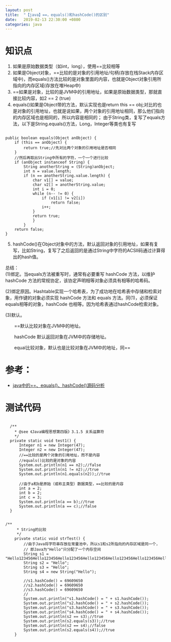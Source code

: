 ```yaml
---
layout: post
title:  "【java】==，equals()和hashCode()的区别"
date:   2019-02-13 22:30:00 +0800
categories: java
---
```


# 知识点
1. 如果是原始数据类型（如int，long），使用==比较相等
2. 如果是Object对象，==比较的是对象的引用地址/句柄(存放在栈Stack内存区域中)，而equals()方法比较的是对象里面的内容，也就是Object对象引用所指向的内存区域(存放在堆Heap中)
3. ==如果是对象，比较的是JVM中的引用地址，如果是原始数据类型，那就直接比较内容，如2 == 2 (true)
4. equals()如果是Object带的方法，默认实现也是return this == obj;对比的也是对象的引用地址，也就是说如果，两个对象的引用地址相同，那么他们指向的内存区域也是相同的，所以内容是相同的；
由于String类，复写了equals方法，以下是String.equals()方法，Long，Integer等类也有复写
<pre><code>
public boolean equals(Object anObject) {
	if (this == anObject) {
        return true;//先对比两个对象的引用地址是否相同
    }
    //然后再取出String中所有的字符，一个一个进行比较
    if (anObject instanceof String) {
        String anotherString = (String)anObject;
        int n = value.length;
        if (n == anotherString.value.length) {
            char v1[] = value;
            char v2[] = anotherString.value;
            int i = 0;
            while (n-- != 0) {
                if (v1[i] != v2[i])
                    return false;
                i++;
            }
            return true;
            }
        }
    return false;
}
</code></pre>
5. hashCode()在Object对象中的方法，默认返回对象的引用地址，如果有复写，比如String，复写了之后返回的是通过String中字符的ACSII码通过计算得出的hash值。

总结：<br>
(1)绑定。当equals方法被重写时，通常有必要重写 hashCode 方法，以维护 hashCode 方法的常规协定，该协定声明相等对象必须具有相等的哈希码。

(2)绑定原因。Hashtable实现一个哈希表，为了成功地在哈希表中存储和检索对象，用作键的对象必须实现 hashCode 方法和 equals 方法。同(1)，必须保证equals相等的对象，hashCode 也相等。因为哈希表通过hashCode检索对象。

(3)默认。

　　==默认比较对象在JVM中的地址。

　　hashCode 默认返回对象在JVM中的存储地址。

　　equal比较对象，默认也是比较对象在JVM中的地址，同==

# 参考：
- [java中的==、equals()、hashCode()源码分析](http://www.cnblogs.com/pop822/p/6215040.html)

# 测试代码
<pre><code>
  /**
    * @see 《Java编程思想第四版》3.1.5 关系运算符
    */
  private static void test1() {
      Integer n1 = new Integer(47);
      Integer n2 = new Integer(47);
      //==比较的是两个对象的引用地址，而不是内容
      //equals()比较的是对象的内容
      System.out.println(n1 == n2);//false
      System.out.println(n1 != n2);//true
      System.out.println(n1.equals(n2));//true

      //由于a和b是原始（或称主类型）数据类型，==比较的是内容
      int a = 2;
      int b = 2;
      int c = 3;
      System.out.println(a == b);//true
      System.out.println(a == c);//false
  }
</code></pre>

<pre><code>
/**
     * String的比较
     */
    private static void strTest() {
        //由于Java将字符串存放在常量池中，所以s1和s2所指向的内存区域是同一个，
        // 即Java为"Hello"只分配了一个内存空间
        String s1 = "Hello123456Hello123456Hello123456Hello123456Hello123456Hello123456Hello123456Hello123456Hello123456Hello123456Hello123456Hello123456Hello123456Hello123456Hello123456Hello123456Hello123456Hello123456Hello123456Hello123456";
        String s2 = "Hello";
        String s3 = "Hello";
        String s4 = new String("Hello");

        //s1.hashCode() = 69609650
        //s2.hashCode() = 69609650
        //s3.hashCode() = 69609650
        //
        System.out.println("s1.hashCode() = " + s1.hashCode());
        System.out.println("s2.hashCode() = " + s2.hashCode());
        System.out.println("s3.hashCode() = " + s3.hashCode());
        System.out.println("s4.hashCode() = " + s4.hashCode());
        System.out.println(s2 == s3);//true
        System.out.println(s2.equals(s3));//true
        System.out.println(s2 == s4);//false
        System.out.println(s2.equals(s4));//true
    }
</code></pre>
